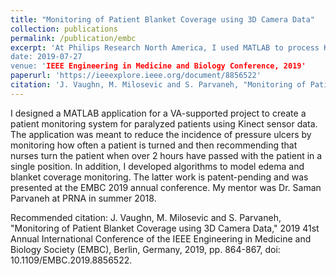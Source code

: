 ```yaml
---
title: "Monitoring of Patient Blanket Coverage using 3D Camera Data"
collection: publications
permalink: /publication/embc
excerpt: 'At Philips Research North America, I used MATLAB to process Kinect sensor data and create a monitoring system for use with paralyzed patients.''
date: 2019-07-27
venue: 'IEEE Engineering in Medicine and Biology Conference, 2019'
paperurl: 'https://ieeexplore.ieee.org/document/8856522'
citation: 'J. Vaughn, M. Milosevic and S. Parvaneh, "Monitoring of Patient Blanket Coverage using 3D Camera Data," 2019 41st Annual International Conference of the IEEE Engineering in Medicine and Biology Society (EMBC), Berlin, Germany, 2019, pp. 864-867, doi: 10.1109/EMBC.2019.8856522.'
---
```

I designed a MATLAB application for a VA-supported project to create a patient monitoring system for paralyzed patients using Kinect sensor data. The application was meant to reduce the incidence of pressure ulcers by monitoring how often a patient is turned and then recommending that nurses turn the patient when over 2 hours have passed with the patient in a single position. In addition, I developed algorithms to model edema and blanket coverage monitoring. The latter work is patent-pending and was presented at the EMBC 2019 annual conference. My mentor was Dr. Saman Parvaneh at PRNA in summer 2018. 

<!-- [Download paper here](http://academicpages.github.io/files/paper1.pdf)
 -->
Recommended citation: J. Vaughn, M. Milosevic and S. Parvaneh, "Monitoring of Patient Blanket Coverage using 3D Camera Data," 2019 41st Annual International Conference of the IEEE Engineering in Medicine and Biology Society (EMBC), Berlin, Germany, 2019, pp. 864-867, doi: 10.1109/EMBC.2019.8856522.
